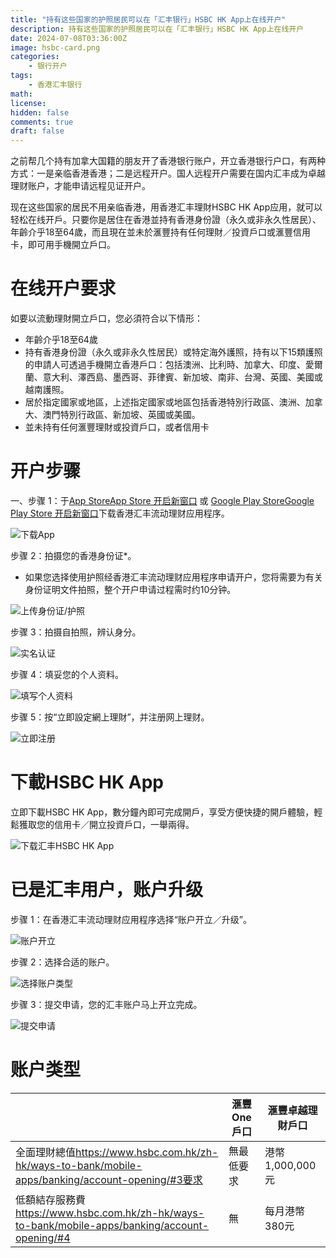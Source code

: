 ```yaml
---
title: "持有这些国家的护照居民可以在「汇丰银行」HSBC HK App上在线开户"
description: 持有这些国家的护照居民可以在「汇丰银行」HSBC HK App上在线开户
date: 2024-07-08T03:36:00Z
image: hsbc-card.png
categories:
    - 银行开户
tags:
    - 香港汇丰银行
math: 
license: 
hidden: false
comments: true
draft: false
---
```



之前帮几个持有加拿大国籍的朋友开了香港银行账户，开立香港银行户口，有两种方式：一是亲临香港香港；二是远程开户。国人远程开户需要在国内汇丰成为卓越理财账户，才能申请远程见证开户。

现在这些国家的居民不用亲临香港，用香港汇丰理財HSBC HK App应用，就可以轻松在线开戶。只要你是居住在香港並持有香港身份證（永久或非永久性居民）、年齡介乎18至64歲，而且現在並未於滙豐持有任何理財／投資戶口或滙豐信用卡，即可用手機開立戶口。

# 在线开户要求

如要以流動理財開立戶口，您必須符合以下情形：

- 年齡介乎18至64歲
- 持有香港身份證（永久或非永久性居民）或特定海外護照，持有以下15類護照的申請人可透過手機開立香港戶口：包括澳洲、比利時、加拿大、印度、愛爾蘭、意大利、澤西島、墨西哥、菲律賓、新加坡、南非、台灣、英國、美國或越南護照。
- 居於指定國家或地區，上述指定國家或地區包括香港特別行政區、澳洲、加拿大、澳門特別行政區、新加坡、英國或美國。
- 並未持有任何滙豐理財或投資戶口，或者信用卡

# 开户步骤

一、步骤 1：于[App StoreApp Store 开启新窗口](https://apps.apple.com/app/apple-store/id1164066737?pt=118152957&ct=TEXTLINK_PWS_SC_DCM21311_17&mt=8) 或 [Google Play StoreGoogle Play Store 开启新窗口](https://play.google.com/store/apps/details?id=hk.com.hsbc.hsbchkmobilebanking&referrer=utm_source%20TEXTLINK_PWS_SC_DCM21311_18)下载香港汇丰流动理财应用程序。

![下载App](https://prod-files-secure.s3.us-west-2.amazonaws.com/895044c1-354e-49fb-b52f-6b8c06c8981b/96c9fc79-8c64-4b86-8a14-66459d6ff0fc/Untitled.png)

步骤 2：拍摄您的香港身份证*。

- 如果您选择使用护照经香港汇丰流动理财应用程序申请开户，您将需要为有关身份证明文件拍照，整个开户申请过程需时约10分钟。

![上传身份证/护照](https://prod-files-secure.s3.us-west-2.amazonaws.com/895044c1-354e-49fb-b52f-6b8c06c8981b/8d4da86c-543d-4a71-9d13-ebcc27959f6f/Untitled.png)

步骤 3：拍摄自拍照，辨认身分。

![实名认证](https://prod-files-secure.s3.us-west-2.amazonaws.com/895044c1-354e-49fb-b52f-6b8c06c8981b/5367de43-72dd-4afe-9dde-bfde9ac23f1b/Untitled.png)

步骤 4：填妥您的个人资料。

![填写个人资料](https://prod-files-secure.s3.us-west-2.amazonaws.com/895044c1-354e-49fb-b52f-6b8c06c8981b/6a0c0f01-f144-4481-a657-ddc0c4ae1f59/Untitled.png)

步骤 5：按“立即設定網上理財”，并注册网上理财。

![立即注册](https://prod-files-secure.s3.us-west-2.amazonaws.com/895044c1-354e-49fb-b52f-6b8c06c8981b/efa801f2-52fe-45af-8b27-dbeffe495199/Untitled.png)

# 下載HSBC HK App

立即下載HSBC HK App，數分鐘內即可完成開戶，享受方便快捷的開戶體驗，輕鬆獲取您的信用卡／開立投資戶口，一舉兩得。

![下载汇丰HSBC HK App](https://prod-files-secure.s3.us-west-2.amazonaws.com/895044c1-354e-49fb-b52f-6b8c06c8981b/df2a0a59-76cf-4273-bd92-840abdd43c85/Untitled.png)

# 已是汇丰用户，账户升级

步骤 1：在香港汇丰流动理财应用程序选择“账户开立／升级”。

![账户开立](https://prod-files-secure.s3.us-west-2.amazonaws.com/895044c1-354e-49fb-b52f-6b8c06c8981b/a04c0983-3907-4c50-ad4f-0f56ef35d458/Untitled.png)

步骤 2：选择合适的账户。

![选择账户类型](https://prod-files-secure.s3.us-west-2.amazonaws.com/895044c1-354e-49fb-b52f-6b8c06c8981b/1a89f1e8-d923-4137-b080-8f5acbc3bf89/Untitled.png)

步骤 3：提交申请，您的汇丰账户马上开立完成。

![提交申请](https://prod-files-secure.s3.us-west-2.amazonaws.com/895044c1-354e-49fb-b52f-6b8c06c8981b/7b1c8f2c-5378-4f2d-9994-de4eb0a01afc/Untitled.png)

# 账户类型

|  | 滙豐One戶口 | 滙豐卓越理財戶口 |
| --- | --- | --- |
| 全面理財總值<https://www.hsbc.com.hk/zh-hk/ways-to-bank/mobile-apps/banking/account-opening/#3要求> | 無最低要求 | 港幣1,000,000元 |
| 低額結存服務費<https://www.hsbc.com.hk/zh-hk/ways-to-bank/mobile-apps/banking/account-opening/#4> | 無 | 每月港幣380元 |
